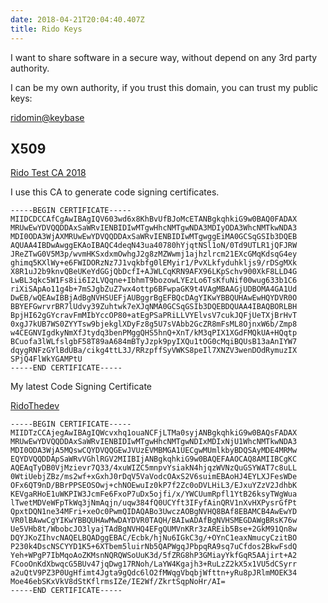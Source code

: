 ```yaml
---
date: 2018-04-21T20:04:40.407Z
title: Rido Keys
---
```

I want to share software in a secure way, without depend on any 3rd party authority. 

I can be my own authority, if you trust this domain, you can trust my public keys:

[ridomin@keybase](https://keybase.io/rido)

## X509

[Rido Test CA 2018](/certs/RidoTestCA_B64.cer)

I use this CA to generate code signing certificates. 

```
-----BEGIN CERTIFICATE-----
MIIDCDCCAfCgAwIBAgIQV603wd6x8KhBvUfBJoMcETANBgkqhkiG9w0BAQ0FADAX
MRUwEwYDVQQDDAxSaWRvIENBIDIwMTgwHhcNMTgwNDA3MDIyODA3WhcNMTkwNDA3
MDI0ODA3WjAXMRUwEwYDVQQDDAxSaWRvIENBIDIwMTgwggEiMA0GCSqGSIb3DQEB
AQUAA4IBDwAwggEKAoIBAQC4deqN43ua40780hYjqtNSl1oN/0Td9UTLR1jQFJRW
JReZTwG0V5M3p/wvmHKSxdxmOwhgJ2g8zMZWwmj1ajhzlrcm21EXcGMqKdsqG4ey
ghimq5KXlWy+e6FWIDORzNz7J1vqkbfg0lEMyir1/PvXLkfyduhkljs9/rDSgMXk
X8R1uJ2b9knvQBeUKeYdGGjQbDcfI+AJWLCqKRN9AFX96LKpSchv900XkF8LLD4G
LwBL3qkc5W1Fs8ii6I2LVQqne+IbhmT9bozowLYEzLo6TsKfuNif00wug633b1C6
riXiSApAo11g4b+7mSJgbZuZ7wx4ottp6BFwpaGK9t4VAgMBAAGjUDBOMA4GA1Ud
DwEB/wQEAwIBBjAdBgNVHSUEFjAUBggrBgEFBQcDAgYIKwYBBQUHAwEwHQYDVR0O
BBYEFGwrvrBR7lUdvy39Zuhtwk7eXJqNMA0GCSqGSIb3DQEBDQUAA4IBAQBORLBH
BpjHI62gGYcravFmMIbYccOP80+atEgPSaPRiLLVYElvsV7cukJQFjUeTXjBrHvT
0xgJ7kUB7WS0ZYYTsw9bjekglXDyFz8g5U7sVAbb2GcZR8mFsML8OjnxW6b/Zmp8
w4CEGNVIgdkyNmXfJtydq3benPMggQHS5hnQ+XnT/kM3qPIX1XGdFMQkUA+HQqtp
BCuofa3lWLfslgbF58T89aA684mBTyJzpk9pyIXQu1tOG0cMqiBQUsB13aAnIYW7
dqygRNFzGYlBdUBa/cikg4ttL3J/RRzpffSyVWKS8peIl7XNZV3wenDOdRymuzIX
SPjQ4FlWkYGAMPtU
-----END CERTIFICATE-----
```

My latest Code Signing Certificate

[RidoThedev](/certs/RidoTheDev_B64.cer)
```
-----BEGIN CERTIFICATE-----
MIIDTzCCAjegAwIBAgIQWcvxhq1ouaNCFjLTMa0syjANBgkqhkiG9w0BAQsFADAX
MRUwEwYDVQQDDAxSaWRvIENBIDIwMTgwHhcNMTgwNDIxMDIxNjU1WhcNMTkwNDA3
MDI0ODA3WjA5MQswCQYDVQQGEwJVUzEVMBMGA1UECgwMUmlkbyBDQSAyMDE4MRMw
EQYDVQQDDApSaWRvVGhlRGV2MIIBIjANBgkqhkiG9w0BAQEFAAOCAQ8AMIIBCgKC
AQEAqTyDB0VjMzievr7Q33/4xuWIZC5mnpvYsiakN4hjqzWVNzQuGSYWAT7c8uLL
0WtiUebjZBz/ms2wf+xGxhJ0rDqV5VaVodcOAxS2V6suimEBAoHJ4EYLXJFesWDe
OFx6QT9nD/BBrPPSEOSOwj+chNOEwuIz0kP7f2Zc0oDVLHiL3/EJxuYZzV2JdhbK
KEVgaRHoE1uWKPIW3JcmFe6FxoP7uDx5ojfi/x/YWCUumRpfl1YtB26ksyTWgWua
lTwetMDVeWFpTkWq3jNmAqjn/uqw384fQ0UCYft3IFyfAinQRV1nXvHXPysrGfPt
QpxtDQN1ne34MFri+xeOc0PwmQIDAQABo3UwczAOBgNVHQ8BAf8EBAMCB4AwEwYD
VR0lBAwwCgYIKwYBBQUHAwMwDAYDVR0TAQH/BAIwADAfBgNVHSMEGDAWgBRsK76w
Ue5VHb8t/WbobcJO3lyajTAdBgNVHQ4EFgQUMVnKRr3zAREib5Bse+2GkM91Qn8w
DQYJKoZIhvcNAQELBQADggEBAC/Ecbk/hjNu6IGkC3g/+OYnC1eaxNmucyCzitBO
P230k4DscNSCYYD1K5+6XTbem5luirNb5QAPWgqJPbpqRA9sq7uCfdos2BkwFsdQ
Yeh+WPgP7IbMqoAoZKMsnNQRQWSoUuK3d/5fZRG8hP3GMiayYkfGqR5AAjirt+A2
FCooOnKdXbwqcG5BUv47jqDwg17RNoh/LaYW4Kgajh3+RuLzZ2kX5x1VU5dCSyrr
a2uQtV9PZ3P0UgHfimt4Jgta9gQdc6lO2fMWqgVbqbjWfttn+yRu8pJRlmMOEK34
Moe46ebSKxVkV8dStKflrmsIZe/IE2Wf/ZkrtSqpNoHr/AI=
-----END CERTIFICATE-----
```

